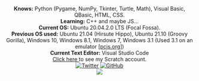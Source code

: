 <p align="center">
    <b>Knows:</b> Python (Pygame, NumPy, Tkinter, Turtle, Math), Visual Basic, QBasic, HTML, CSS.<br>
    <b>Learning:</b> C++ and maybe JS...<br>
    <b>Current OS:</b> Ubuntu 20.04.2.0 LTS (Focal Fossa).<br>
    <b>Previous OS used:</b> Ubuntu 21.04 (Hirsute Hippo), Ubuntu 21.10 (Groovy Gorilla), Windows 10, Windows 8.1, Windows 7, Windows 3.1 (Used 3.1 on an emulator [<a href="https://www.pcjs.org/software/pcx86/sys/windows/3.10/">pcjs.org</a>])<br>
    <b>Current Text Editor:</b> Visual Studio Code<br>
    <a href="https://scratch.mit.edu/users/IronMan9559/" alt="Scratch" target="_blank">Click here </a>to see my Scratch account.<br>
    <a href="https://twitter.com/johnphilips_995"><img src=https://img.shields.io/twitter/follow/johnphilips_995?style=social" alt="Twitter" target="_blank"></a>
    <a href="https://github.com/JohnnyPhil22"><img src="https://img.shields.io/github/followers/JohnnyPhil22?style=social" alt="GitHub" target="_blank"></a>
    <br><img align="center" src="https://github-readme-stats.vercel.app/api?username=JohnnyPhil22&bg_color=30,e96443,904e95&title_color=fff&text_color=fff" />
</p>
